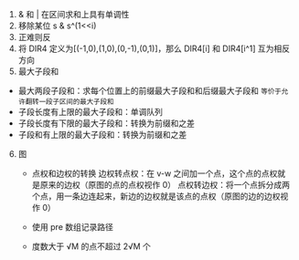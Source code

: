 <!-- https://github.dev/EndlessCheng/codeforces-go -->

1.  & 和 | 在区间求和上具有单调性
2.  移除某位 s & s^(1<<i)
3.  正难则反
4.  将 DIR4 定义为[(-1,0),(1,0),(0,-1),(0,1)]，那么 DIR4[i] 和 DIR4[i^1] 互为相反方向
5.  最大子段和

- 最大两段子段和：求每个位置上的前缀最大子段和和后缀最大子段和
  `等价于允许翻转一段子区间的最大子段和`
- 子段长度有上限的最大子段和：单调队列
- 子段长度有下限的最大子段和：转换为前缀和之差
- 子段和有上限的最大子段和：转换为前缀和之差

6. 图

   - 点权和边权的转换
     边权转点权：在 v-w 之间加一个点，这个点的点权就是原来的边权（原图的点的点权视作 0）
     点权转边权：将一个点拆分成两个点，用一条边连起来，新边的边权就是该点的点权（原图的边的边权视作 0）

   - 使用 pre 数组记录路径
   - 度数大于 √M 的点不超过 2√M 个
